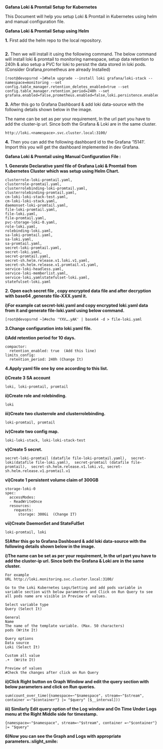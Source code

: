 **Gafana Loki & Promtail Setup for Kubernetes**

This Document will help you setup Loki & Promtail in Kubernetes using helm and manual configuration file.


**Gafana Loki & Promtail Setup using Helm**

**1.** First add the helm repo to the local repository.

```[root@devopsrnd ~]# helm repo add grafana https://grafana.github.io/helm-charts
```

**2.** Then we will install it using the following command. The below command will install loki & promtail to monitoring namespace, setup data retention to 240h & also setup a PVC for loki to persist the data stored in loki pods.(Consider Grafana,prometheus are already Installed)
```
[root@devopsrnd ~]#helm upgrade --install loki grafana/loki-stack --namespace=monitoring --set config.table_manager.retention_deletes_enabled=true --set config.table_manager.retention_period=240h --set grafana.enabled=false,prometheus.enabled=false,loki.persistence.enabled=true,loki.persistence.storageClassName=standard,loki.persistence.size=300Gi
```

**3.** After this go to Grafana Dashboard & add loki data-source with the following details shown below in the image.

The name can be set as per your requirement, In the url part you have to add the cluster-ip url. Since both the Grafana & Loki are in the same cluster.

`http://loki.<namespace>.svc.cluster.local:3100/
`

**4.** Then you can add the following dashboard id to the Grafana ‘15141’. Import this you will get the dashboard implemented in dev Grafana.


**Gafana Loki & Promtail using Manual Configuration File :**

**1. Generate Declarative yaml file of Grafana Loki & Promtail from Kubernetes Cluster which was setup using Helm Chart.**
```
clusterrole-loki-promtail.yaml,
clusterrole-promtail.yaml,
clusterrolebinding-loki-promtail.yaml,
clusterrolebinding-promtail.yaml,
cm-loki-loki-stack-test.yaml,
cm-loki-loki-stack.yaml,
daemonset-loki-promtail.yaml,
file-loki-promtail.yaml,
file-loki.yaml,
file-promtail.yaml,
pvc-storage-loki-0.yaml,
role-loki.yaml,
rolebinding-loki.yaml,
sa-loki-promtail.yaml,
sa-loki.yaml,
sa-promtail.yaml,
secret-loki-promtail.yaml,
secret-loki.yaml,
secret-promtail.yaml,
secret-sh.helm.release.v1.loki.v1.yaml,
secret-sh.helm.release.v1.promtail.v1.yaml,
service-loki-headless.yaml,
service-loki-memberlist.yaml,
service-loki.yamlstatefulset-loki.yaml,
statefulset-loki.yaml
```

**2. Open  each secret file , copy encrypted data file and after decryption with base64 ,generate file-XXX.yaml  it.**

 **i)For example cat  secret-loki.yaml and copy encrypted loki.yaml data from it and generate file-loki.yaml using below command.**

`[root@devopsrnd ~]#echo 'YXV….yAK' | base64 -d > file-loki.yaml
`
 
**3.Change configuration into loki.yaml file.**

 **i)Add retention period for 10 days.**

```
compactor:
  retention_enabled: true  (Add this line)
limits_config:
  retention_period: 240h (Change It)
```

**4.Apply yaml file one by one according to this list.**

**i)Create 3 SA account**

`loki, loki-promtail, promtail
`

**ii)Create role and rolebinding.**

`loki`

**iii)Create two  clusterrole and clusterrolebinding.**

`loki-promtail, promtail
`

**iv)Create two config map.**

`loki-loki-stack, loki-loki-stack-test
`

**v)Create 5 secret.**

```
secret-loki-promtail (datafile file-loki-promtail.yaml),  secret-loki(datafile file-loki.yaml),  secret-promtail (datafile file-promtail),  secret-sh.helm.release.v1.loki.v1, secret-sh.helm.release.v1.promtail.v1
```

**vi)Create 1 persistent volume claim of 300GB**

```
storage-loki-0
spec:
  accessModes:
  - ReadWriteOnce
  resources:
    requests:
      storage: 300Gi  (Change IT)
```
 
**vii)Create DaemonSet and StateFulSet**

`loki-promtail, loki
` 

**5)After this go to Grafana Dashboard & add loki data-source with the following details shown below in the image.**

**i)The name can be set as per your requirement, In the url part you have to add the cluster-ip url. Since both the Grafana & Loki are in the same cluster.**

```
For example
URL http://loki.monitoring.svc.cluster.local:3100/

Go to the Loki Kubernetes Logs/Setting and add pods variable in variable section with below parameters and Click on Run Query to see all pods name are visible in Preview of values.

Select variable type
Query (Select It)

General
Name
The name of the template variable. (Max. 50 characters)
pods (Write It)

Query options
Data source
Loki (Select It)

Custom all value
.+  (Write It)

Preview of values
#Check the changes after click on Run Query
```

**ii)Click Right button on Graph Window and edit the query section with below parameters and click on Run queries.**

`sum(count_over_time({namespace=~"$namespace", stream=~"$stream", container =~"$container"} |= "$query" [$__interval]))
`
 
**iii) Similarly Edit query option of the Log window and On Time Under Logs menu at the Right Middle side for timestamp.**

`{namespace=~"$namespace", stream=~"$stream", container =~"$container"} |= "$query"
`
 
**6)Now you can see the Graph and Logs with appropriate parameters.:slight_smile:**
